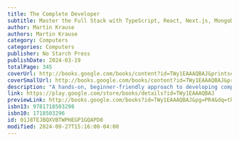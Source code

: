 ```yaml
---
title: The Complete Developer
subtitle: Master the Full Stack with TypeScript, React, Next.js, MongoDB, and Docker
author: Martin Krause
authors: Martin Krause
category: Computers
categories: Computers
publisher: No Starch Press
publishDate: 2024-03-19
totalPage: 345
coverUrl: http://books.google.com/books/content?id=TWy1EAAAQBAJ&printsec=frontcover&img=1&zoom=1&edge=curl&source=gbs_api
coverSmallUrl: http://books.google.com/books/content?id=TWy1EAAAQBAJ&printsec=frontcover&img=1&zoom=5&edge=curl&source=gbs_api
description: "A hands-on, beginner-friendly approach to developing complete web applications from the ground up, using JavaScript and its most popular frameworks, including Node.js and React.js. Whether you’ve been in the developer kitchen for decades or are just taking the plunge to do it yourself, The Complete Developer will show you how to build and implement every component of a modern stack—from scratch. You’ll go from a React-driven frontend to a fully fleshed-out backend with Mongoose, MongoDB, and a complete set of REST and GraphQL APIs, and back again through the whole Next.js stack. The book’s easy-to-follow, step-by-step recipes will teach you how to build a web server with Express.js, create custom API routes, deploy applications via self-contained microservices, and add a reactive, component-based UI. You’ll leverage command line tools and full-stack frameworks to build an application whose no-effort user management rides on GitHub logins. You’ll also learn how to: Work with modern JavaScript syntax, TypeScript, and the Next.js framework Simplify UI development with the React library Extend your application with REST and GraphQL APIs Manage your data with the MongoDB NoSQL database Use OAuth to simplify user management, authentication, and authorization Automate testing with Jest, test-driven development, stubs, mocks, and fakes Whether you’re an experienced software engineer or new to DIY web development, The Complete Developer will teach you to succeed with the modern full stack. After all, control matters. Covers: Docker, Express.js, JavaScript, Jest, MongoDB, Mongoose, Next.js, Node.js, OAuth, React, REST and GraphQL APIs, and TypeScript"
link: https://play.google.com/store/books/details?id=TWy1EAAAQBAJ
previewLink: http://books.google.com/books?id=TWy1EAAAQBAJ&pg=PR4&dq=the+complete+developer&hl=&as_pt=BOOKS&cd=2&source=gbs_api
isbn13: 9781718503298
isbn10: 1718503296
id: 01J8TEJBQXVBTWPHEGP1GQAPD0
modified: 2024-09-27T15:16:00-04:00
---
```

